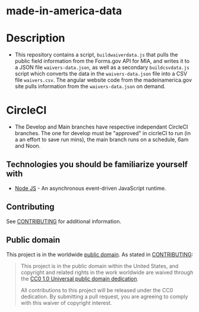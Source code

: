 # made-in-america-data

# Description

- This repository contains a script, `buildwaiverdata.js` that pulls the public field information from the Forms.gov API for MIA, and writes it to a JSON file `waivers-data.json`, as well as a secondary `buildcsvdata.js` script which converts the data in the `waivers-data.json` file into a CSV file `waivers.csv`. The angular website code from the madeinamerica.gov site pulls information from the `waivers-data.json` on demand.

# CircleCI

- The Develop and Main branches have respective independant CircleCI branches. The one for develop must be "approved" in cicrleCI to run (in a an effort to save run mins), the main branch runs on a schedule, 6am and Noon.

## Technologies you should be familiarize yourself with

- [Node JS](https://nodejs.org/en/docs/) - An asynchronous event-driven JavaScript runtime.

## Contributing

See [CONTRIBUTING](CONTRIBUTING.md) for additional information.

## Public domain

This project is in the worldwide [public domain](LICENSE.md). As stated in [CONTRIBUTING](CONTRIBUTING.md):

> This project is in the public domain within the United States, and copyright
> and related rights in the work worldwide are waived through the [CC0 1.0
> Universal public domain dedication](https://creativecommons.org/publicdomain/zero/1.0/).
>
> All contributions to this project will be released under the CC0 dedication.
> By submitting a pull request, you are agreeing to comply with this waiver of
> copyright interest.
#